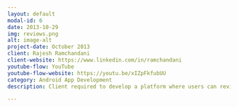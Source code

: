 ```yaml
---
layout: default
modal-id: 6
date: 2013-10-29
img: reviews.png
alt: image-alt
project-date: October 2013
client: Rajesh Ramchandani
client-website: https://www.linkedin.com/in/ramchandani
youtube-flow: YouTube
youtube-flow-website: https://youtu.be/xIZpFkfubUU
category: Android App Development
description: Client required to develop a platform where users can review and rate the restaurants they visit. I worked in a team to develop the Android app. The platform was never released due to reasons not disclosed to me.

---
```


